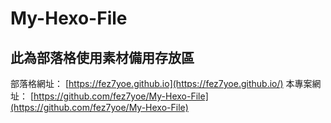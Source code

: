 # My-Hexo-File
## 此為部落格使用素材備用存放區
部落格網址： [https://fez7yoe.github.io](https://fez7yoe.github.io/)
本專案網址： [https://github.com/fez7yoe/My-Hexo-File](https://github.com/fez7yoe/My-Hexo-File)

